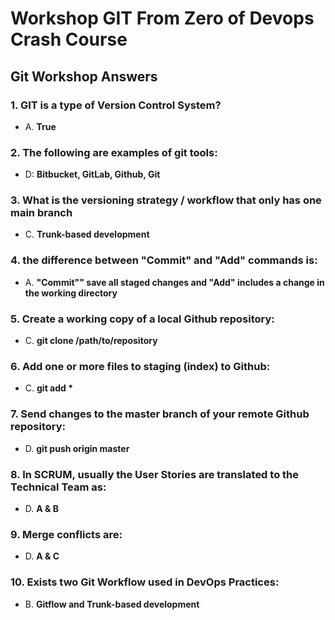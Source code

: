 # Workshop GIT From Zero of Devops Crash Course

## Git Workshop Answers

### 1. GIT is a type of Version Control System?

- A. **True**

### 2. The following are examples of git tools:

- D: **Bitbucket, GitLab, Github, Git**

### 3. What is the versioning strategy / workflow that only has one main branch

- C. **Trunk-based development**

### 4. the difference between "Commit" and "Add" commands is:

- A. **"Commit"" save all staged changes and "Add" includes a change in the working directory**

### 5. Create a working copy of a local Github repository:

- C. **git clone /path/to/repository**

### 6. Add one or more files to staging (index) to Github:

- C. **git add \***

### 7. Send changes to the master branch of your remote Github repository:

- D. **git push origin master**

### 8. In SCRUM, usually the User Stories are translated to the Technical Team as:

- D. **A & B**

### 9. Merge conflicts are:

- D. **A & C**

### 10. Exists two Git Workflow used in DevOps Practices:

- B. **Gitflow and Trunk-based development**
